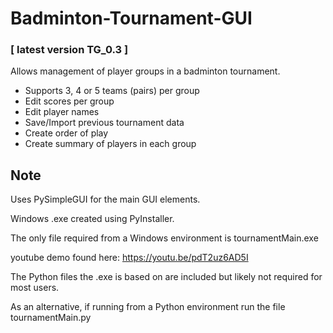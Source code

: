 # Badminton-Tournament-GUI

### [ latest version TG_0.3 ]

Allows management of player groups in a badminton tournament.

- Supports 3, 4 or 5 teams (pairs) per group
- Edit scores per group
- Edit player names
- Save/Import previous tournament data
- Create order of play
- Create summary of players in each group

## Note
Uses PySimpleGUI for the main GUI elements.

Windows .exe created using PyInstaller.

The only file required from a Windows environment is tournamentMain.exe

youtube demo found here: 
<https://youtu.be/pdT2uz6AD5I>

The Python files the .exe is based on are included but likely not required for most users.

As an alternative, if running from a Python environment run the file tournamentMain.py

